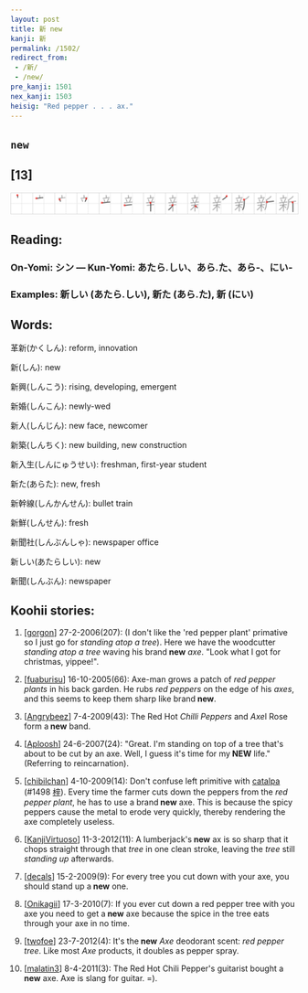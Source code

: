```yaml
---
layout: post
title: 新 new
kanji: 新
permalink: /1502/
redirect_from:
 - /新/
 - /new/
pre_kanji: 1501
nex_kanji: 1503
heisig: "Red pepper . . . ax."
---
```


## `new`

## [13]

<div class="stroke"><img src="../images/E696B0.png" /></div>

## Reading:

### On-Yomi: シン &mdash; Kun-Yomi: あたら.しい、あら.た、あら-、にい-

### Examples: 新しい (あたら.しい), 新た (あら.た), 新 (にい)

## Words:

革新(かくしん): reform, innovation

新(しん): new

新興(しんこう): rising, developing, emergent

新婚(しんこん): newly-wed

新人(しんじん): new face, newcomer

新築(しんちく): new building, new construction

新入生(しんにゅうせい): freshman, first-year student

新た(あらた): new, fresh

新幹線(しんかんせん): bullet train

新鮮(しんせん): fresh

新聞社(しんぶんしゃ): newspaper office

新しい(あたらしい): new

新聞(しんぶん): newspaper

## Koohii stories:

1) [<a href="http://kanji.koohii.com/profile/gorgon">gorgon</a>] 27-2-2006(207): (I don&#039;t like the &#039;red pepper plant&#039; primative so I just go for <em>standing atop a tree</em>). Here we have the woodcutter <em>standing atop a tree</em> waving his brand<strong> new</strong> <em>axe</em>. &quot;Look what I got for christmas, yippee!&quot;. 

2) [<a href="http://kanji.koohii.com/profile/fuaburisu">fuaburisu</a>] 16-10-2005(66): Axe-man grows a patch of <em>red pepper plants</em> in his back garden. He rubs <em>red peppers</em> on the edge of his <em>axes</em>, and this seems to keep them sharp like brand<strong> new</strong>. 

3) [<a href="http://kanji.koohii.com/profile/Angrybeez">Angrybeez</a>] 7-4-2009(43): The Red Hot <em>Chilli Peppers</em> and <em>Axe</em>l Rose form a<strong> new</strong> band. 

4) [<a href="http://kanji.koohii.com/profile/Aploosh">Aploosh</a>] 24-6-2007(24): &quot;Great. I&#039;m standing on top of a tree that&#039;s about to be cut by an axe. Well, I guess it&#039;s time for my<strong> NEW</strong> life.&quot; (Referring to reincarnation). 

5) [<a href="http://kanji.koohii.com/profile/chibilchan">chibilchan</a>] 4-10-2009(14): Don&#039;t confuse left primitive with <a href="../1498">catalpa</a> <span class="index">(#1498 <a href="http://jisho.org/kanji/details/梓">梓</a>)</span>. Every time the farmer cuts down the peppers from the <em>red pepper plant</em>, he has to use a brand<strong> new</strong> axe. This is because the spicy peppers cause the metal to erode very quickly, thereby rendering the axe completely useless. 

6) [<a href="http://kanji.koohii.com/profile/KanjiVirtuoso">KanjiVirtuoso</a>] 11-3-2012(11): A lumberjack&#039;s<strong> new</strong> ax is so sharp that it chops straight through that <em>tree</em> in one clean stroke, leaving the <em>tree</em> still <em>standing up</em> afterwards. 

7) [<a href="http://kanji.koohii.com/profile/decals">decals</a>] 15-2-2009(9): For every tree you cut down with your axe, you should stand up a<strong> new</strong> one. 

8) [<a href="http://kanji.koohii.com/profile/Onikagii">Onikagii</a>] 17-3-2010(7): If you ever cut down a red pepper tree with you axe you need to get a<strong> new</strong> axe because the spice in the tree eats through your axe in no time. 

9) [<a href="http://kanji.koohii.com/profile/twofoe">twofoe</a>] 23-7-2012(4): It&#039;s the<strong> new</strong> <em>Axe</em> deodorant scent: <em>red pepper tree</em>. Like most <em>Axe</em> products, it doubles as pepper spray. 

10) [<a href="http://kanji.koohii.com/profile/malatin3">malatin3</a>] 8-4-2011(3): The Red Hot Chili Pepper&#039;s guitarist bought a<strong> new</strong> axe. Axe is slang for guitar. =). 
